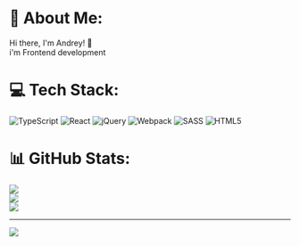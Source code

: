 # 💫 About Me:
Hi there, I'm Andrey! 👋<br>i'm Frontend development 


# 💻 Tech Stack:
![TypeScript](https://img.shields.io/badge/typescript-%23007ACC.svg?style=for-the-badge&logo=typescript&logoColor=white) ![React](https://img.shields.io/badge/react-%2320232a.svg?style=for-the-badge&logo=react&logoColor=%2361DAFB) ![jQuery](https://img.shields.io/badge/jquery-%230769AD.svg?style=for-the-badge&logo=jquery&logoColor=white) ![Webpack](https://img.shields.io/badge/webpack-%238DD6F9.svg?style=for-the-badge&logo=webpack&logoColor=black) ![SASS](https://img.shields.io/badge/SASS-hotpink.svg?style=for-the-badge&logo=SASS&logoColor=white) ![HTML5](https://img.shields.io/badge/html5-%23E34F26.svg?style=for-the-badge&logo=html5&logoColor=white)
# 📊 GitHub Stats:
![](https://github-readme-stats.vercel.app/api?username=Raznex&theme=cobalt&hide_border=false&include_all_commits=false&count_private=false)<br/>
![](https://github-readme-streak-stats.herokuapp.com/?user=Raznex&theme=cobalt&hide_border=false)<br/>
![](https://github-readme-stats.vercel.app/api/top-langs/?username=Raznex&theme=cobalt&hide_border=false&include_all_commits=false&count_private=false&layout=compact)

---
[![](https://visitcount.itsvg.in/api?id=Raznex&icon=0&color=0)](https://visitcount.itsvg.in)

<!-- Proudly created with GPRM ( https://gprm.itsvg.in ) -->
